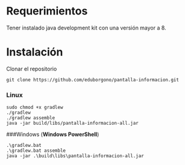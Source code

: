 # Requerimientos

Tener instalado java development kit con una versión mayor a 8.

# Instalación
Clonar el repositorio 
```
git clone https://github.com/eduborgono/pantalla-informacion.git
```

### Linux
```
sudo chmod +x gradlew
./gradlew
./gradlew assemble
java -jar build/libs/pantalla-informacion-all.jar 
```

###Windows (__Windows PowerShell__)
```
.\gradlew.bat
.\gradlew.bat assemble
java -jar .\build\libs\pantalla-informacion-all.jar
```




